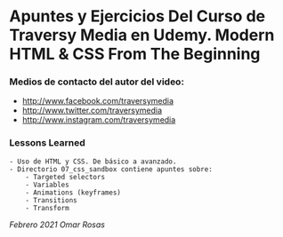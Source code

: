 
# Apuntes y Ejercicios Del Curso de Traversy Media en Udemy. Modern HTML & CSS From The Beginning

### Medios de contacto del autor del video:

+ http://www.facebook.com/traversymedia
+ http://www.twitter.com/traversymedia
+ http://www.instagram.com/traversymedia

### Lessons Learned
    - Uso de HTML y CSS. De básico a avanzado.
    - Directorio 07_css_sandbox contiene apuntes sobre:
        - Targeted selectors
        - Variables
        - Animations (keyframes)
        - Transitions
        - Transform


_Febrero 2021 Omar Rosas_